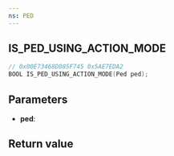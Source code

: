 ```yaml
---
ns: PED
---
```

## IS_PED_USING_ACTION_MODE

```c
// 0x00E73468D085F745 0x5AE7EDA2
BOOL IS_PED_USING_ACTION_MODE(Ped ped);
```


## Parameters
* **ped**: 

## Return value

